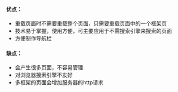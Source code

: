 #### 优点：

* 重载页面时不需要重载整个页面，只需要重载页面中的一个框架页
* 技术易于掌握，使用方便，可主要应用于不需搜索引擎来搜索的页面
* 方便制作导航栏

#### 缺点：

* 会产生很多页面，不容易管理
* 对浏览器搜索引擎不友好
* 多框架的页面会增加服务器的http请求
